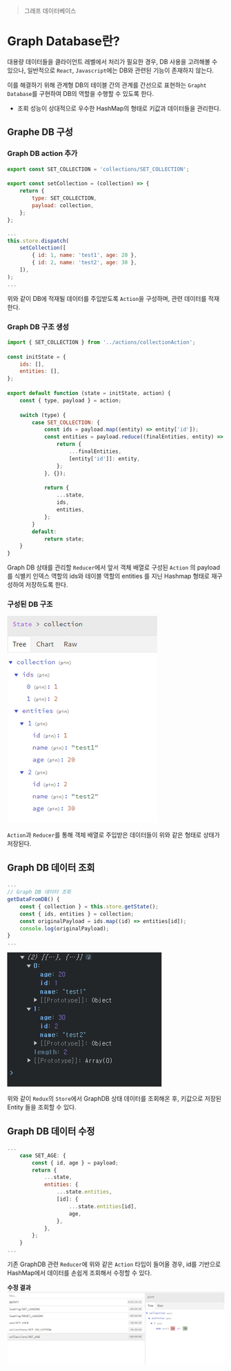 > 그래프 데이터베이스

# Graph Database란?
대용량 데이터들을 클라이언트 레벨에서 처리가 필요한 경우, DB 사용을 고려해볼 수 있으나, 일반적으로 `React`, `Javascript`에는 DB와 관련된 기능이 존재하지 않는다.

이를 해결하기 위해 관계형 DB의 테이블 간의 관계를 간선으로 표현하는 `Grapht Database`를 구현하여 DB의 역할을 수행할 수 있도록 한다.
- 조회 성능이 상대적으로 우수한 HashMap의 형태로 키값과 데이터들을 관리한다.

## Graphe DB 구성

### Graph DB action 추가
```javascript
export const SET_COLLECTION = 'collections/SET_COLLECTION';

export const setCollection = (collection) => {
    return {
        type: SET_COLLECTION,
        payload: collection,
    };
};

```

```jsx
...
this.store.dispatch(
	setCollection([
		{ id: 1, name: 'test1', age: 20 },
		{ id: 2, name: 'test2', age: 30 },
	]),
);
...
```

위와 같이 DB에 적재될 데이터를 주입받도록 `Action`을 구성하며, 관련 데이터를 적재한다.
### Graph DB 구조 생성
```jsx
import { SET_COLLECTION } from '../actions/collectionAction';

const initState = {
    ids: [],
    entities: [],
};

export default function (state = initState, action) {
    const { type, payload } = action;

    switch (type) {
        case SET_COLLECTION: {
            const ids = payload.map((entity) => entity['id']);
            const entities = payload.reduce((finalEntities, entity) => {
                return {
                    ...finalEntities,
                    [entity['id']]: entity,
                };
            }, {});

            return {
                ...state,
                ids,
                entities,
            };
        }
        default:
            return state;
    }
}
```

Graph DB 상태를 관리할 `Reducer`에서 앞서 객체 배열로 구성된 `Action` 의 payload를 식별키 인덱스 역할의 ids와 테이블 역할의 entities 를 지닌 Hashmap 형태로 재구성하여 저장하도록 한다.

### 구성된 DB 구조
![](images/Pasted%20image%2020240410194608.png)

`Action`과 `Reducer`를 통해 객체 배열로 주입받은 데이터들이 위와 같은 형태로 상태가 저장된다.

## Graph DB 데이터 조회
```jsx
...
// Graph DB 데이터 조회
getDataFromDB() {
	const { collection } = this.store.getState();
	const { ids, entities } = collection;
	const originalPayload = ids.map((id) => entities[id]);
	console.log(originalPayload);
}
...
```

![](images/Pasted%20image%2020240410195335.png)

위와 같이 `Redux`의 `Store`에서 GraphDB 상태 데이터를 조회해온 후, 키값으로 저장된 Entity 들을 조회할 수 있다.

## Graph DB 데이터 수정
```jsx
...
	case SET_AGE: {
		const { id, age } = payload;
		return {
			...state,
			entities: {
				...state.entities,
				[id]: {
					...state.entities[id],
					age,
				},
			},
		};
	}
...
```

기존 GraphDB 관련 `Reducer`에 위와 같은 `Action` 타입이 들어올 경우, id를 기반으로 HashMap에서 데이터를 손쉽게 조회해서 수정할 수 있다.


**수정 결과**
![](images/Pasted%20image%2020240410200427.png)